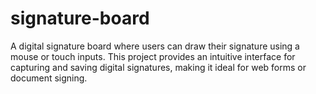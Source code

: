 # signature-board
A digital signature board where users can draw their signature using a mouse or touch inputs. This project provides an intuitive interface for capturing and saving digital signatures, making it ideal for web forms or document signing.
